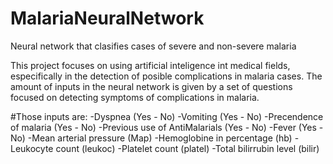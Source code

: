 # MalariaNeuralNetwork
Neural network that clasifies cases of severe and non-severe malaria

This project focuses on using artificial inteligence int medical fields, especifically in the detection of posible complications in malaria cases. The amount of inputs in the neural network is given by a set of questions focused on detecting symptoms of complications in malaria.

#Those inputs are:
-Dyspnea (Yes - No)
-Vomiting (Yes - No)
-Precendence of malaria (Yes - No)
-Previous use of AntiMalarials (Yes - No)
-Fever (Yes - No)
-Mean arterial pressure (Map)
-Hemoglobine in percentage (hb)
-Leukocyte count (leukoc)
-Platelet count (platel)
-Total bilirrubin level (bilir)

